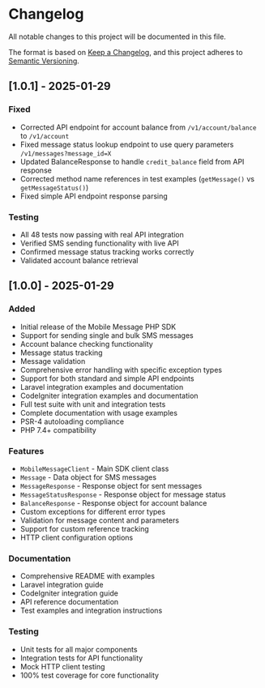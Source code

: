 # Changelog

All notable changes to this project will be documented in this file.

The format is based on [Keep a Changelog](https://keepachangelog.com/en/1.0.0/),
and this project adheres to [Semantic Versioning](https://semver.org/spec/v2.0.0.html).

## [1.0.1] - 2025-01-29

### Fixed
- Corrected API endpoint for account balance from `/v1/account/balance` to `/v1/account`
- Fixed message status lookup endpoint to use query parameters `/v1/messages?message_id=X`
- Updated BalanceResponse to handle `credit_balance` field from API response
- Corrected method name references in test examples (`getMessage()` vs `getMessageStatus()`)
- Fixed simple API endpoint response parsing

### Testing
- All 48 tests now passing with real API integration
- Verified SMS sending functionality with live API
- Confirmed message status tracking works correctly
- Validated account balance retrieval

## [1.0.0] - 2025-01-29

### Added
- Initial release of the Mobile Message PHP SDK
- Support for sending single and bulk SMS messages
- Account balance checking functionality
- Message status tracking
- Message validation
- Comprehensive error handling with specific exception types
- Support for both standard and simple API endpoints
- Laravel integration examples and documentation
- CodeIgniter integration examples and documentation
- Full test suite with unit and integration tests
- Complete documentation with usage examples
- PSR-4 autoloading compliance
- PHP 7.4+ compatibility

### Features
- `MobileMessageClient` - Main SDK client class
- `Message` - Data object for SMS messages
- `MessageResponse` - Response object for sent messages
- `MessageStatusResponse` - Response object for message status
- `BalanceResponse` - Response object for account balance
- Custom exceptions for different error types
- Validation for message content and parameters
- Support for custom reference tracking
- HTTP client configuration options

### Documentation
- Comprehensive README with examples
- Laravel integration guide
- CodeIgniter integration guide
- API reference documentation
- Test examples and integration instructions

### Testing
- Unit tests for all major components
- Integration tests for API functionality
- Mock HTTP client testing
- 100% test coverage for core functionality 